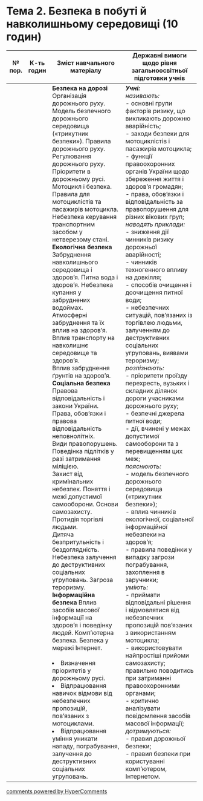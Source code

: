 <div id="hypercomments_widget" class="js-hypercomments-widget invisible"></div>

# Тема 2. Безпека в побуті й навколишньому середовищі  (10 годин)

<table>
  <tr>
    <td width="10%" align="center"><b>№ пор.</b></td>
    <td width="10%" align="center"><b>К-ть годин</b></td>
    <td width="40%" align="center"><b>Зміст навчального матеріалу</b></td>
    <td width="40%" align="center"><b>Державні вимоги щодо рівня загальноосвітньої підготовки учнів</b></td>
  </tr>
<tbody>
  <tr>
<td width="10%" style="vertical-align:top !important;"></td>
<td width="10%" style="vertical-align:top !important;"></td>
    <td width="40%" style="vertical-align:top !important;">
<b>Безпека на дорозі</b><br>
Організація дорожнього руху. Модель безпечного дорожнього середовища («трикутник безпеки»). Правила дорожнього руху. <br>Регулювання дорожнього руху. Пріоритети в дорожньому русі.<br>
Мотоцикл і безпека. Правила для мотоциклістів та пасажирів мотоцикла. Небезпека керування транспортним засобом у нетверезому стані.<br>
<b>Екологічна безпека</b><br>
Забруднення навколишнього середовища і здоров’я.   Питна вода і здоров’я. Небезпека купання у забруднених водоймах.<br>
Атмосферні забруднення та їх вплив на здоров’я.<br>
Вплив транспорту на навколишнє середовище та здоров’я.<br>
Вплив забруднення ґрунтів на здоров’я.<br>
<b>Соціальна безпека</b><br>
Правова відповідальність і закони України. Права, обов’язки і правова відповідальність неповнолітніх. <br>
Види правопорушень. Поведінка підлітків у разі затримання міліцією.<br>
Захист від кримінальних небезпек. Поняття і межі допустимої самооборони.   Основи самозахисту.<br>
Протидія торгівлі людьми.<br>
Дитяча безпритульність і бездоглядність.<br>
Небезпека залучення до деструктивних соціальних угруповань. Загроза тероризму.<br>
<b>Інформаційна безпека</b>
Вплив засобів масової інформації на здоров’я і поведінку людей. Комп’ютерна безпека. Безпека у  мережі Інтернет.<br>
<br>
<li>Визначення пріоритетів у дорожньому русі.</li>
<li>Відпрацювання навичок відмови від небезпечних пропозицій, пов’язаних з мотоциклами.</li>
<li>Відпрацювання уміння уникати нападу, пограбування, залучення до деструктивних соціальних угруповань.</li>
</td>
    <td width="40%" style="vertical-align:top !important;">
<i><b>Учні:</b></i><br>
<i>називають: </i><br>
- основні групи факторів ризику, що викликають дорожню аварійність; <br>
- заходи безпеки для мотоциклістів і пасажирів мотоцикла; <br>
- функції правоохоронних органів України щодо збереження життя і здоров’я громадян; <br>
- права, обов’язки і відповідальність за правопорушення для різних вікових груп;<br>
<i>наводять приклади: </i><br>
- зниження дії чинників ризику   дорожньої аварійності; <br>
- чинників техногенного впливу на довкілля; <br>
- способів очищення і доочищення питної води; <br>
- небезпечних ситуацій, пов’язаних із торгівлею людьми, залученням до деструктивних соціальних угруповань, виявами тероризму;<br>
<i>розпізнають: </i><br>
- пріоритети проїзду перехресть, вузьких і складних ділянок дороги учасниками дорожнього руху; <br>
- безпечні джерела питної води;   <br>
- дії, вчинені у межах допустимої самооборони та з перевищенням цих меж;<br>
<i>пояснюють:</i>  <br>
- модель безпечного дорожнього середовища («трикутник безпеки»); <br>
- вплив чинників екологічної, соціальної інформаційної небезпеки на здоров’я;   <br>
- правила поведінки у випадку загрози пограбування, захоплення в заручники;<br>
<i>уміють: </i><br>
- приймати відповідальні рішення і відмовлятися від небезпечних пропозицій пов’язаних з використанням мотоцикла;  <br> 
- використовувати найпростіші прийоми самозахисту; правильно поводитись при затриманні правоохоронними органами; <br>
- критично аналізувати повідомлення засобів масової інформації;<br>
<i>дотримуються: </i><br>
- правил дорожньої безпеки; <br>
- правил безпеки при користуванні комп’ютером, Інтернетом. </td>
  </tr>
</tbody>
</table>

<div class="js-hypercomments-container">
<a href="http://hypercomments.com" class="hc-link" title="comments widget">comments powered by HyperComments</a>
</div>
